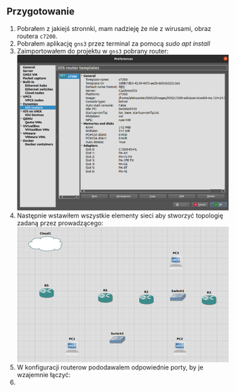 ## Przygotowanie
1. Pobrałem z jakiejś stronnki, mam nadzieję że nie z wirusami, obraz routera `c7200`.
2. Pobrałem aplikację `gns3` przez terminal za pomocą *sudo apt install*
3. Zaimportowałem do projektu w `gns3` pobrany router:
![imporowanie](screens/s1.png)
4. Następnie wstawiłem wszystkie elementy sieci aby stworzyć topologię zadaną przez prowadzącego:
![wstępna topologia](screens/s2.png)
5. W konfiguracji routerow pododawalem odpowiednie porty, by je wzajemnie łączyć:
6. 
